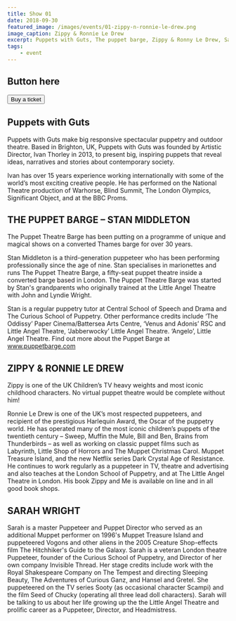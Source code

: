 ```yaml
---
title: Show 01
date: 2018-09-30
featured_image: /images/events/01-zippy-n-ronnie-le-drew.png
image_caption: Zippy & Ronnie Le Drew
excerpt: Puppets with Guts, The puppet barge, Zippy & Ronny Le Drew, Sarah Wright
tags:
    - event
---
```

## Button here
<button class="snipcart-add-item inline-block rounded md:ml-2 py-3 px-6 text-white font-bold bg-pink-500 hover:bg-white hover:text-pink-500"
        data-item-id="Line up 01"
        data-item-price="10.00"
        data-item-url="/events/line-up-01"
        data-item-description="With Puppets with Guts, The puppet barge, Zippy & Ronny Le Drew, Sarah Wright"
        data-item-image="/images/events/01-zippy-n-ronnie-le-drew.png"
        data-item-name="Line up 01 with date">
    Buy a ticket
</button>

## Puppets with Guts
Puppets with Guts make big responsive spectacular puppetry and outdoor theatre. Based in Brighton, UK, Puppets with Guts was founded by Artistic Director, Ivan Thorley in 2013, to present big, inspiring puppets that reveal ideas, narratives and stories about contemporary society.

Ivan has over 15 years experience working internationally with some of the world’s most exciting creative people.  He has performed on the National Theatre production of Warhorse, Blind Summit, The London Olympics, Significant Object, and at the BBC Proms.


## THE PUPPET BARGE – STAN MIDDLETON

The Puppet Theatre Barge has been putting on a programme of unique and magical shows on a converted Thames barge for over 30 years.

Stan Middleton is a third-generation puppeteer who has been performing professionally since the age of nine. Stan specialises in marionettes and runs The Puppet Theatre Barge, a fifty-seat puppet theatre inside a converted barge based in London. The Puppet Theatre Barge was started by Stan's grandparents who originally trained at the Little Angel Theatre with John and Lyndie Wright. 

Stan is a regular puppetry tutor at Central School of Speech and Drama and The Curious School of Puppetry. Other performance credits include ‘The Oddissy’ Paper Cinema/Battersea Arts Centre, ‘Venus and Adonis’ RSC and Little Angel Theatre, ‘Jabberwocky’ Little Angel Theatre. ‘Angelo’, Little Angel Theatre.
Find out more about the Puppet Barge at www.puppetbarge.com


## ZIPPY & RONNIE LE DREW
Zippy is one of the UK Children’s TV heavy weights and most iconic childhood characters.  No virtual puppet theatre would be complete without him!

Ronnie Le Drew is one of the UK’s most respected puppeteers, and recipient of the prestigious Harlequin Award, the Oscar of the puppetry world. He has operated many of the most iconic children’s puppets of the twentieth century – Sweep, Muffin the Mule, Bill and Ben, Brains from Thunderbirds – as well as working on classic puppet films such as Labyrinth, Little Shop of Horrors and The Muppet Christmas Carol. Muppet Treasure Island, and the new Netflix series Dark Crystal Age of Resistance. He continues to work regularly as a puppeteer in TV, theatre and advertising and also teaches at the London School of Puppetry, and at The Little Angel Theatre in London. His book Zippy and Me is available on line and in all good book shops.

## SARAH WRIGHT
Sarah is a master Puppeteer and Puppet Director who served as an additional Muppet performer on 1996's Muppet Treasure Island and puppeteered Vogons and other aliens in the 2005 Creature Shop-effects film The Hitchhiker's Guide to the Galaxy. 
Sarah is a veteran London theatre Puppeteer, founder of the Curious School of Puppetry, and Director of her own company Invisible Thread. Her stage credits include work with the Royal Shakespeare Company on The Tempest and directing Sleeping Beauty, The Adventures of Curious Ganz, and Hansel and Gretel. She puppeteered on the TV series Sooty (as occasional character Scampi) and the film Seed of Chucky (operating all three lead doll characters).
Sarah will be talking to us about her life growing up the the Little Angel Theatre and prolific career as a Puppeteer, Director, and Headmistress.




